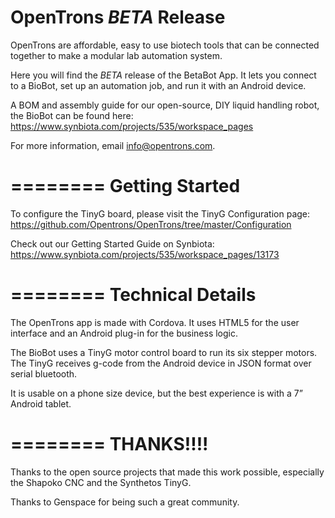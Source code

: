 
OpenTrons *BETA* Release
=========

OpenTrons are affordable, easy to use biotech tools that can be connected together to make a modular lab automation system.

Here you will find the *BETA* release of the BetaBot App. It lets you connect to a BioBot, set up an automation job, and run it with an Android device. 

A BOM and assembly guide for our open-source, DIY liquid handling robot, the BioBot can be found here: https://www.synbiota.com/projects/535/workspace_pages

For more information, email info@opentrons.com. 

========
Getting Started
========
To configure the TinyG board, please visit the TinyG Configuration page: https://github.com/Opentrons/OpenTrons/tree/master/Configuration

Check out our Getting Started Guide on Synbiota:  https://www.synbiota.com/projects/535/workspace_pages/13173

========
Technical Details
========

The OpenTrons app is made with Cordova. It uses HTML5 for the user interface and an Android plug-in for the business logic. 

The BioBot uses a TinyG motor control board to run its six stepper motors. The TinyG receives g-code from the Android device in JSON format over serial bluetooth. 

It is usable on a phone size device, but the best experience is with a 7” Android tablet. 


========
THANKS!!!!
========

Thanks to the open source projects that made this work possible, especially the Shapoko CNC and the Synthetos TinyG. 

Thanks to Genspace for being such a great community. 


